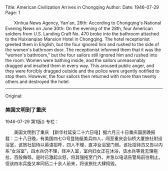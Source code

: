 Title: American Civilization Arrives in Chongqing
Author:
Date: 1946-07-29
Page: 1

　　Xinhua News Agency, Yan'an, 26th: According to Chongqing's National Evening News on June 30th: On the evening of the 28th, four American soldiers from U.S. Landing Craft No. 470 broke into the bathroom attached to the Huixianqiao Mansion Hotel in Chongqing. The hotel receptionist greeted them in English, but the four ignored him and rushed to the side of the women's bathroom door. The receptionist informed them that it was the "women's bathroom," but the four sailors still ignored him and rushed into the room. Women were bathing inside, and the sailors unreasonably dragged and insulted them in every way. This aroused public anger, and they were forcibly dragged outside and the police were urgently notified to stop them. However, the four sailors then returned with more than twenty others and destroyed the hotel.



<hr /> 

Original: 


### 美国文明到了重庆

1946-07-29
第1版()
专栏：

　　美国文明到了重庆
    【新华社延安二十六日电】据六月三十日重庆国民晚报载：二十八日晚，有美国四七○号登陆艇美兵四人，闯至重庆会仙桥大厦旅社附设浴室，该旅社招待以英语招呼，四人不理，直冲女浴室门侧。该社招待员又告以内系“女浴室”，四水兵仍不理，径冲入室，室内妇女正在沐浴，该水兵等竟无理拖拉，百般侮辱。是时已激起众怒，将其强拖至门外，并急以电话告警局前往制止。但该四水兵旋又率同伍二十余人前来，将该旅社大肆捣毁。
